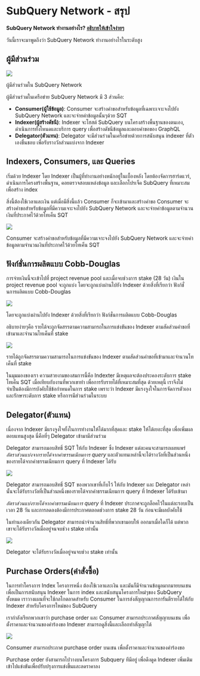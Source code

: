 # SubQuery Network - สรุป

**SubQuery Network ทำงานอย่างไร? [อธิบายให้เข้าใจง่ายๆ](https://www.dictionary.com/e/slang/eli5/#:~:text=ELI5%20stands%20for%20the%20phrase,naive%20understanding%20of%20the%20issue.)**

วันนี้เราจะมาพูดถึงว่า SubQuery Network ทำงานอย่างไรในระดับสูง

## ผู้มีส่วนร่วม

![](https://miro.medium.com/max/1400/1*9993cakplwupZC5tbUv3vA.png)

ผู้มีส่วนร่วมใน SubQuery Network

ผู้มีส่วนร่วมในเครือข่าย SubQuery Network มี 3 ส่วนคือ:

- **Consumer(ผู้ใช้ข้อมูล)**: Consumer จะสร้างคำขอสำหรับข้อมูลที่เฉพาะเจาะจงไปยัง SubQuery Network และจะจ่ายค่าข้อมูลนั้นๆด้วย SQT
- **Indexer(ผู้สร้างดัชนี)**: Indexer จะโฮสต์ SubQuery บนโครงสร้างพื้นฐานของตนเอง, ดำเนินการทั้งโหนดและบริการ query เพื่อสร้างดัชนีข้อมูลและตอบคำขอของ GraphQL
- **Delegator(ตัวแทน)**: Delegator จะมีส่วนร่วมในเครือข่ายด้วยการสนับสนุน indexer ที่ตัวเองชื่นชอบ เพื่อรับรางวัลส่วนแบ่งจาก Indexer

## Indexers, Consumers, และ Queries

เริ่มด้วย Indexer โดย Indexer เป็นผู้ที่ทำงานอย่างหนักอยู่ในเบื้องหลัง โดยต้องจัดการฮาร์ดแวร์, ดำเนินการโครงสร้างพื้นฐาน, คอยตรวจสอบแหล่งข้อมูล และเลือกโปรเจ็ค SubQuery ที่เหมาะสมเพื่อสร้าง index

สิ่งนี้ต้องใช้เวลาและเงิน แต่เมื่อมีสิ่งนี้แล้ว Consumer ก็จะเข้ามาและสร้างคำขอ Consumer จะสร้างคำขอสำหรับข้อมูลที่มีความเจาะจงไปยัง SubQuery Network และจะจ่ายค่าข้อมูลตามจำนวนเงินที่ประกาศไว้ด้วยโทเค็น SQT

![](https://miro.medium.com/max/1400/1*dKLkzSc2uXYaPW_IXUxstQ.png)

Consumer จะสร้างคำขอสำหรับข้อมูลที่มีความเจาะจงไปยัง SubQuery Network และจะจ่ายค่าข้อมูลตามจำนวนเงินที่ประกาศไว้ด้วยโทเค็น SQT

## ฟังก์ชั่นการผลิตแบบ Cobb-Douglas

การจ่ายเงินนี้จะเข้าไปที่ project revenue pool และเมื่อจบช่วงการ stake (28 วัน) เงินใน project revenue pool จะถูกแบ่ง โดยจะถูกแบ่งผ่านไปยัง Indexer ด้วยสิ่งที่เรียกว่า ฟังก์ชั่นการผลิตแบบ Cobb-Douglas

![](https://miro.medium.com/max/1400/1*E-W7o7cWoclxHb8rXAMdpA.png)

โดยจะถูกแบ่งผ่านไปยัง Indexer ด้วยสิ่งที่เรียกว่า ฟังก์ชั่นการผลิตแบบ Cobb-Douglas

อธิบายง่ายๆคือ รายได้จะถูกจัดสรรตามความสามารถในการแข่งขันของ Indexer ตามสัดส่วนคำขอที่เข้ามาและจำนวนโทเค็นที่ stake

![](https://miro.medium.com/max/1400/1*VhDu2BGDxd3ob7z9XkoOXA.png)

รายได้ถูกจัดสรรตามความสามารถในการแข่งขันของ Indexer ตามสัดส่วนคำขอที่เข้ามาและจำนวนโทเค็นที่ stake

ในมุมมองของเรา ความสวยงามของสมการนี้คือ Indexter มีเหตุผลจะต้องประคองระดับการ stake โทเค็น SQT เมื่อเทียบกับงานที่พวกเขาทำ เพื่อการรับรายได้ที่เหมาะสมที่สุด ด้วยเหตุนี้ เราจึงไม่จำเป็นต้องมีการบังคับใช้ข้อกำหนดในการ stake เพราะว่า Indexer มีแรงจูงใจในการจัดการตัวเองและรักษาระดับการ stake หรือการมีส่วนร่วมในระบบ

## Delegator(ตัวแทน)

เนื่องจาก Indexer มีแรงจูงใจทั้งในการทำงานให้ได้มากที่สุดและ stake ให้ได้เยอะที่สุด เพื่อเพิ่มผลตอบแทนสูงสุด นี่คือที่ๆ Delegator เข้ามามีส่วนร่วม

Delegator สามารถมอบสิทธิ์ SQT ให้กับ Indexer ซึ่ง Indexer แต่ละคนจะสามารถเผยแพร่ _อัตราส่วนแบ่งจากรายได้จากค่าธรรมเนียมการ query_ และตัวแทนเหล่านี้จะได้รางวัลที่เป็นส่วนหนึ่งของรายได้จากค่าธรรมเนียมการ query ที่ Indexer ได้รับ

![](https://miro.medium.com/max/1400/1*YoN7PV7h3a2nAFN-ODqILg.png)

Delegator สามารถมอบสิทธิ์ SQT ของพวกเขาที่เก็บไว้ ให้กับ Indexer และ Delegator เหล่านั้นจะได้รับรางวัลที่เป็นส่วนหนึ่งของรายได้จากค่าธรรมเนียมการ query ที่ Indexer ได้รับเข้ามา

_อัตราส่วนแบ่งรายได้จากค่าธรรมเนียมการ query_ ที่ Indexer ประกาศจะถูกล็อคไว้ในแต่ละรอบเป็นเวลา 28 วัน และการลดลงต้องมีการประกาศตลอดช่วงการ stake 28 วัน ก่อนจะมีผลบังคับใช้

ในทำนองเดียวกัน Delegator สามารถนำจำนวนสิทธิ์ที่พวกเขามอบให้ ออกมาเมื่อใดก็ได้ แต่พวกเขาจะได้รับรางวัลเมื่ออยู่จนจบช่วง stake เท่านั้น

![](https://miro.medium.com/max/1400/0*we0k4A07pbj86COZ)

Delegator จะได้รับรางวัลเมื่ออยู่จนจบช่วง stake เท่านั้น

## Purchase Orders(คำสั่งซื้อ)

ในการทำโครงการ Index โครงการหนึ่ง ต้องใช้เวลาและเงิน และมันก็มีจำนวนข้อมูลมากมายบนเชน เพื่อเป็นการสนับสนุน Indexer ในการ index และสนับสนุนโครงการใหม่ๆของ SubQuery ทั้งหมด เราวางแผนที่จะใช้กลไกตลาดสำหรับ Consumer ในการส่งสัญญาณการการันตีรายได้ให้กับ Indexer สำหรับโครงการใหม่ของ SubQuery

เรากำลังเรียกพวกเขาว่า purchase order และ Consumer สามารถประกาศสัญญาบนเชน เพื่อตั้งราคาและจำนวนของคำร้องขอ Indexer สามารถดูสิ่งนี้และเลือกทำสัญญาได้

![](https://miro.medium.com/max/1400/1*IPtaZlt24E7h9bKNZWdSCw.png)

Consumer สามารถประกาศ purchase order บนเชน เพื่อตั้งราคาและจำนวนของคำร้องขอ

Purchase order ยังสามารถไปวางบนโครงการ Subquery ทีมีอยู่ เพื่อดึงดูด Indexer เพิ่มเติมเข้าไปแข่งขันเพื่อปรับปรุงการแข่งขึ้นและลดราคาลง
